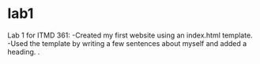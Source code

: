 # lab1
Lab 1 for ITMD 361:
-Created my first website using an index.html template. 
-Used the template by writing a few sentences about myself and added a heading. 
.
